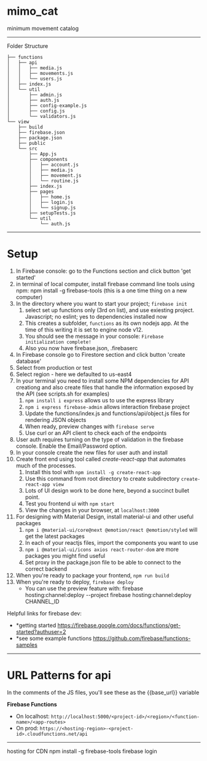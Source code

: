 # mimo_cat
minimum movement catalog

---

Folder Structure

```
├── functions
│   ├── api
│   │   ├── media.js
│   │   ├── movements.js
│   │   └── users.js
│   ├── index.js
│   └── util
│       ├── admin.js
│       ├── auth.js
│       ├── config-example.js
│       ├── config.js
│       └── validators.js
└── view
    ├── build
    ├── firebase.json
    ├── package.json
    ├── public
    └── src
        ├── App.js
        ├── components
        │   ├── account.js
        │   ├── media.js
        │   ├── movement.js
        │   └── routine.js
        ├── index.js
        ├── pages
        │   ├── home.js
        │   ├── login.js
        │   └── signup.js
        ├── setupTests.js
        └── util
            └── auth.js

```

---

# Setup

1. In Firebase console: go to the Functions section and click button 'get started'
2. in terminal of local computer, install firebase command line tools using npm: npm install -g firebase-tools (this is a one time thing on a new computer)
3. In the directory where you want to start your project; `firebase init`
    1. select set up functions only (3rd on list), and use exiesting project. Javascript; no eslint; yes to dependencies installed now
    2. This creates a subfolder, `functions` as its own nodejs app. At the time of this writing it is set to engine node v12.
    3. You should see the message in your console: `Firebase initialization complete!`
    4. Also you now have firebase.json, .firebaserc
4. In Firebase console go to Firestore section and click button 'create database'
  1. Select from production or test
  2. Select region - here we defaulted to us-east4
5. In your terminal you need to install some NPM dependencies for API creationg and also create files that handle the information exposed by the API (see scripts.sh for examples)
    1. `npm install i express` allows us to use the express library
    2. `npm i express firebase-admin` allows interaction firebase project
    3. Update the functions/index.js and functions/api/object.js files for rendering JSON objects
    4. When ready, preview changes with `firebase serve`
    5. Use curl or an API client to check each of the endpoints
6. User auth requires turning on the type of validation in the firebase console. Enable the Email/Password option.
7. In your console create the new files for user auth and install 
8. Create front end using tool called *create-react-app* that automates much of the processes.
    1. Install this tool with `npm install -g create-react-app`
    2. Use this command from root directory to create subdirectory `create-react-app view`
    3. Lots of UI design work to be done here, beyond a succinct bullet point.
    4. Test you frontend ui with `npm start`
    5. View the changes in your browser, at `localhost:3000`
9. For designing with Material Design, install material-ui and other useful packages
    1. `npm i @material-ui/core@next @emotion/react @emotion/styled` will get the latest packages
    2. In each of your reactjs files, import the components you want to use
    3. `npm i @material-ui/icons axios react-router-dom` are more packages you might find useful
    4. Set proxy in the package.json file to be able to connect to the correct backend
9. When you're ready to package your frontend, `npm run build`
10. When you're ready to deploy, `firebase deploy`
    * You can use the preview feature with:  firebase hosting:channel:deploy <nickname> --project <project-id>
    firebase hosting:channel:deploy CHANNEL_ID

Helpful links for firebase dev: 
* *getting started https://firebase.google.com/docs/functions/get-started?authuser=2
* *see some example functions https://github.com/firebase/functions-samples

---

# URL Patterns for api

In the comments of the JS files, you'll see these as the {{base_url}} variable

**Firebase Functions**

* On localhost: `http://localhost:5000/<project-id>/<region>/<function-name>/<app-routes>`
* On prod: `https://<hosting-region>-<project-id>.cloudfunctions.net/api`

---

hosting for CDN
npm install -g firebase-tools
firebase login
